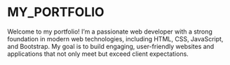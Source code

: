# MY_PORTFOLIO
Welcome to my portfolio! I’m a passionate web developer with a strong foundation in modern web technologies, including HTML, CSS, JavaScript, and Bootstrap. My goal is to build engaging, user-friendly websites and applications that not only meet but exceed client expectations.
